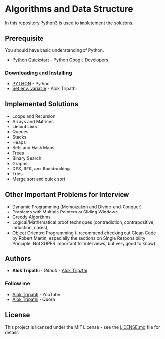 # Algorithms and Data Structure

In this repository Python3 is used to impletement the solutions.

## Prerequisite
You should have basic understanding of Python. 
* [Python Quickstart](https://developers.google.com/edu/python/introduction) - Python Google Developers

### Downloading and Installing
* [PYTHON](https://www.python.org/downloads/) - Python 
* [Set env. variable](https://www.youtube.com/watch?v=1jyOHCTgWpg) - Alok Tripathi

## Implemented Solutions
* Loops and Recursion
* Arrays and Matrices
* Linked Lists
* Queues
* Stacks
* Heaps
* Sets and Hash Maps
* Trees
* Binary Search
* Graphs
* DFS, BFS, and Backtracking
* Tries
* Merge sort and quick sort

## Other Important Problems for Interview 
* Dynamic Programming (Memoization and Divide-and-Conquer)
* Problems with Multiple Pointers or Sliding Windows
* Greedy Algorithms
* Logical/Mathematical proof techniques (contradiction, contrapositive, induction, cases),
* Object Oriented Programming (I recommend checking out Clean Code by Robert Martin, especially the sections on Single Responsibility Principle. Not SUPER important for interviews, but very good to know).

## Authors

* **Alok Tripathi** - *Github* - [Alok Tripathi](https://github.com/gnsalok)

### Follow me

* [Alok Tripahti](https://www.youtube.com/channel/UCkSvvRVme7nqWIIsshg5kfg?view_as=subscriber) - YouTube
* [Alok Tripathi](https://www.quora.com/profile/Alok-Tripathi-42) - Quora

## License

This project is licensed under the MIT License - see the [LICENSE.md](LICENSE.md) file for details
